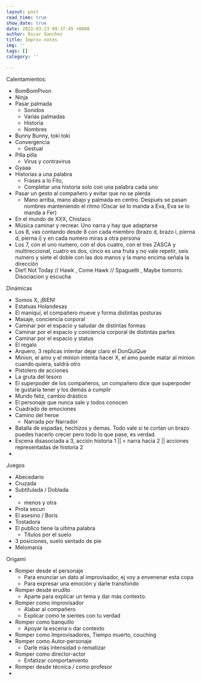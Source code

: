 ```yaml
---
layout: post
read_time: true
show_date: true
date: 2022-03-23 09:37:45 +0000
author: Oscar Sanchez
title: Improv notes
img: ''
tags: []
category: ''

---
```

Calentamientos:

* BomBomPivon
* Ninja
* Pasar palmada
  * Sonidos
  * Varias palmadas
  * Historia
  * Nombres
* Bunny Bunny, toki toki
* Convergencia
  * Gestual
* Pilla pilla
  * Virus y contravirus
* Gyaaa
* Historias a una palabra
  * Frases a lo Fito,
  * Completar una historia solo con una palabra cada uno
* Pasar un gesto al compañero y evitar que no se pierda
  * Mano arriba, mano abajo y palmada en centro. Después se pasan nombres manteniendo el ritmo (Oscar se lo manda a Eva, Eva se lo manda a Fer)
* En el mundo de XXX, Chistaco
* Música caminar y recrear. Uno narra y hay que adaptarse
* Los 8, vas contando desde 8 con cada miembro (brazo d, brazo i, pierna d, pierna i) y en cada numero miras a otra persona
* Los 7, con el uno numero, con el dos cuatro, con el tres ZASCA y multireccional, cuatro es dos, cinco es una fruta y no vale repetir, seis numero y siete el doble con las dos manos y la mano encima señala la dirección
* Die!! Not Today // Hawk , Come Hawk // Spaguetti , Maybe tomorro. Disociacion y escucha

Dinámicas

* Somos X, ¡BIEN!
* Estatuas Holandesas
* El maniquí, el compañero mueve y forma distintas posturas
* Masaje, conciencia corporal
* Caminar por el espacio y saludar de distintas formas
* Caminar por el espacio y conciencia corporal de distintas partes
* Caminar por el espacio y status
* El regalo
* Arquero, 3 replicas intentar dejar claro el DonQuiQue
* Minion, el amo y el minion intenta hacer X, el amo puede matar al minion cuando quiera, saldrá otro
* Pistolero de acciones
* La gruta del tesoro
* El superpoder de los compañeros, un compañero dice que superpoder le gustaría tener y los demás a cumplir
* Mundo feliz, cambio drástico
* El personaje que nunca sale y todos conocen
* Cuadrado de emociones
* Camino del heroe
  * Narrada por Narrador
* Batalla de espadas, hechizos y demas. Todo vale si te cortan un brazo puedes hacerlo crecer pero todo lo que pase, es verdad.
* Escena disasociada a 3, acción historia 1 || < narra hacia 2 ||  acciones representadas de historia 2 
* 

Juegos

* Abecedario
* Cruzada
* Subtitulada / Doblada
* 
  * menos y otra
* Prota secun
* El asesino / Boris
* Tostadora
* El publico tiene la ultima palabra
  * Títulos por el suelo
* 3 posiciones, suelo sentado de pie
* Melomanía

Origami

* Romper desde el personaje
  * Para enunciar un dato al improvisador, ej voy a envenenar esta copa
  * Para expresar una emoción y darle transfondo
* Romper desde erudito
  * Aparte para explicar un tema y dar más contexto.
* Romper como improvisador
  * Alabar al compañero
  * Explicar como te sientes con tu verdad
* Romper como banquillo
  * Apoyar la escena o dar contexto
* Romper como Improvisadores, Tiempo muerto, couching
* Romper como Autor-personaje
  * Darle más intensidad o rematizar
* Romper como director-actor
  * Enfatizar comportamiento
* Romper desde técnica / como profesor
* 